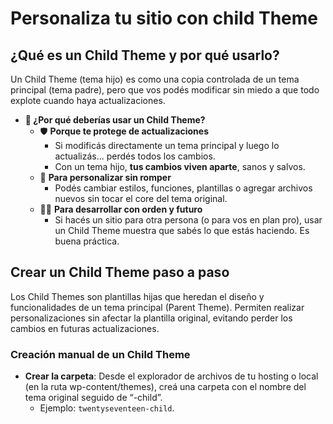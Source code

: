 # Personaliza tu sitio con child Theme

## ¿Qué es un Child Theme y por qué usarlo?
Un Child Theme (tema hijo) es como una copia controlada de un tema principal (tema padre), pero que vos podés modificar sin miedo a que todo explote cuando haya actualizaciones.

- **🧠 ¿Por qué deberías usar un Child Theme?**
    - 🛡️ **Porque te protege de actualizaciones** 
        - Si modificás directamente un tema principal y luego lo actualizás... perdés todos los cambios.
        - Con un tema hijo, **tus cambios viven aparte**, sanos y salvos.
    - 🎨 **Para personalizar sin romper**
        - Podés cambiar estilos, funciones, plantillas o agregar archivos nuevos sin tocar el core del tema original.
    - 👩‍💻 **Para desarrollar con orden y futuro**
        - Si hacés un sitio para otra persona (o para vos en plan pro), usar un Child Theme muestra que sabés lo que estás haciendo. Es buena práctica.

## Crear un Child Theme paso a paso
Los Child Themes son plantillas hijas que heredan el diseño y funcionalidades de un tema principal (Parent Theme). Permiten realizar personalizaciones sin afectar la plantilla original, evitando perder los cambios en futuras actualizaciones.

### Creación manual de un Child Theme
- **Crear la carpeta**: Desde el explorador de archivos de tu hosting o local (en la ruta wp-content/themes), creá una carpeta con el nombre del tema original seguido de “-child”.
    - Ejemplo: `twentyseventeen-child`.